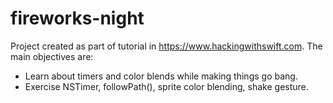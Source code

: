 # fireworks-night

Project created as part of tutorial in https://www.hackingwithswift.com. The main objectives are:

 - Learn about timers and color blends while making things go bang.
 - Exercise NSTimer, followPath(), sprite color blending, shake gesture.

